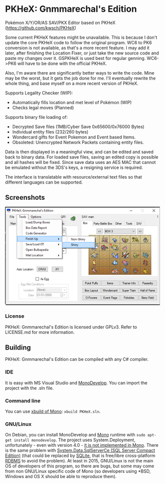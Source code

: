 PKHeX: Gnmmarechal's Edition
=====

Pokémon X/Y/OR/AS SAV/PKX Editor based on PKHeX (https://github.com/kwsch/PKHeX)

Some current PKHeX features might be unavailable. This is because I don't update the core PKHeX code to follow the original program.
WC6 to PK6 conversion is not available, as that's a more recent feature. I may add it later, after finishing the Location Fixer, or just take the new source code and paste my changes over it. GSPKHeX is used best for regular genning. WC6->PK6 will have to be done with the official PKHeX.

Also, I'm aware there are significantly better ways to write the code. Mine may be the worst, but it gets the job done for me. I'll eventually rewrite the whole thing, and base myself on a more recent version of PKHeX.

Supports Legality Checker (WIP):
* Automatically fills location and met level of Pokémon (WIP)
* Checks legal moves (Planned)

Supports binary file loading of:
* Decrypted Save files (1MB/Cyber Save 0x65600/0x76000 Bytes)
* Individual entity files (232/260 bytes)
* Wondercard gifts for Event Pokemon and Event based Items.
* Obsoleted: Unencrypted Network Packets containing entity files.

Data is then displayed in a meaningful view, and can be edited and saved back to binary data.
For loaded save files, saving an edited copy is possible and all hashes will be fixed.
Since save data uses an AES MAC that cannot be emulated without the 3DS's keys, a resigning service is required.

The interface is translatable with resource/external text files so that different languages can be supported.

## Screenshots

![Main Window](https://raw.githubusercontent.com/gnmmarechal/PKHeX_gnmmarechal/master/screenshot.png)

### License

PKHeX: Gnmmarechal's Edition is licensed under GPLv3. Refer to LICENSE.md for more information.

## Building

PKHeX: Gnmmarechal's Edition can be compiled with any C# compiler.

### IDE

It is easy with MS Visual Studio and [MonoDevelop](http://www.monodevelop.com/).
You can import the project with the .sln file.

### Command line

You can use [xbuild of Mono](http://mono-framework.com/Microsoft.Build): `xbuild PKHeX.sln`.

### GNU/Linux

On Debian, you can install MonoDevelop and [Mono](http://www.mono-project.com/) runtime with `sudo apt-get install monodevelop`.
The project uses System.Deployment, unfortunately - even with version 4.0 - [it is not implemented in Mono](https://stackoverflow.com/questions/9112460/mono-develop-assembly-system-deployment-not-found).
There is the same problem with [System.Data.SqlServerCe (SQL Server Compact Edition)](https://stackoverflow.com/questions/2644464/can-i-use-sql-server-compact-edition-ce-on-mono) (that could be replaced by [SQLite](https://en.wikipedia.org/wiki/SQLite), that is free/libre cross-platform [RDBMS](https://en.wikipedia.org/wiki/Relational_database_management_system) to avoid the problem).
At least in 2015, GNU/Linux is not the main OS of developers of this program, so there are bugs, but some may come from non GNU/Linux specific code of Mono (so developers using *BSD, Windows and OS X should be able to reproduce them).
